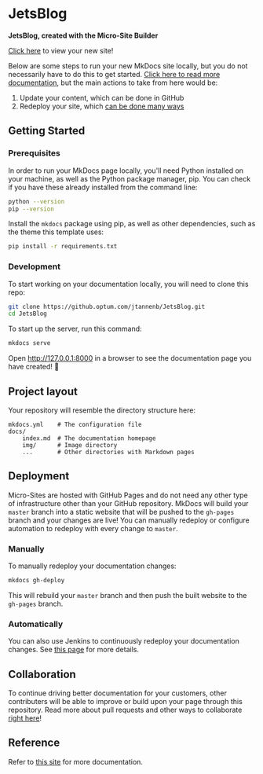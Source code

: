 # JetsBlog
**JetsBlog, created with the Micro-Site Builder**

[Click here](https://github.optum.com/pages/jtannenb/JetsBlog) to view your new site!

Below are some steps to run your new MkDocs site locally, but you do not necessarily have to do this to get started. [Click here to read more documentation](https://microsite-docs.optum.com), but the main actions to take from here would be:
1. Update your content, which can be done in GitHub
2. Redeploy your site, which [can be done many ways](https://microsite-docs.optum.com/getting-started/deploy)

## Getting Started

### Prerequisites
In order to run your MkDocs page locally, you'll need Python installed on your machine, as well as the Python package manager, pip. You can check if you have these already installed from the command line:

```zsh
python --version
pip --version
```

Install the `mkdocs` package using pip, as well as other dependencies, such as the theme this template uses:

```zsh
pip install -r requirements.txt
```

### Development
To start working on your documentation locally, you will need to clone this repo:

```zsh
git clone https://github.optum.com/jtannenb/JetsBlog.git
cd JetsBlog
```

To start up the server, run this command:

```zsh
mkdocs serve
```

Open http://127.0.0.1:8000 in a browser to see the documentation page you have created! 🎉 

## Project layout
Your repository will resemble the directory structure here: 

    mkdocs.yml    # The configuration file
    docs/
        index.md  # The documentation homepage
        img/      # Image directory
        ...       # Other directories with Markdown pages

## Deployment
Micro-Sites are hosted with GitHub Pages and do not need any other type of infrastructure other than your GitHub repository. MkDocs will build your `master` branch into a static website that will be pushed to the `gh-pages` branch and your changes are live! You can manually redeploy or configure automation to redeploy with every change to `master`. 

### Manually
To manually redeploy your documentation changes:

```zsh
mkdocs gh-deploy
```

This will rebuild your `master` branch and then push the built website to the `gh-pages` branch.

### Automatically
You can also use Jenkins to continuously redeploy your documentation changes. See [this page] for more details.

## Collaboration
To continue driving better documentation for your customers, other contributers will be able to improve or build upon your page through this repository. Read more about pull requests and other ways to collaborate [right here]!

## Reference
Refer to [this site] for more documentation. 

<!-- external links -->
[this page]: https://microsite-docs.optum.com/getting-started/deploy
[this site]: https://microsite-docs.optum.com
[right here]: https://microsite-docs.optum.com/getting-started/collaborate